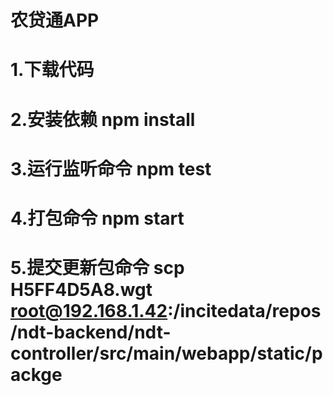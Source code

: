# 农贷通APP
# 1.下载代码
# 2.安装依赖 npm install
# 3.运行监听命令 npm test
# 4.打包命令 npm start
# 5.提交更新包命令 scp H5FF4D5A8.wgt root@192.168.1.42:/incitedata/repos/ndt-backend/ndt-controller/src/main/webapp/static/packge